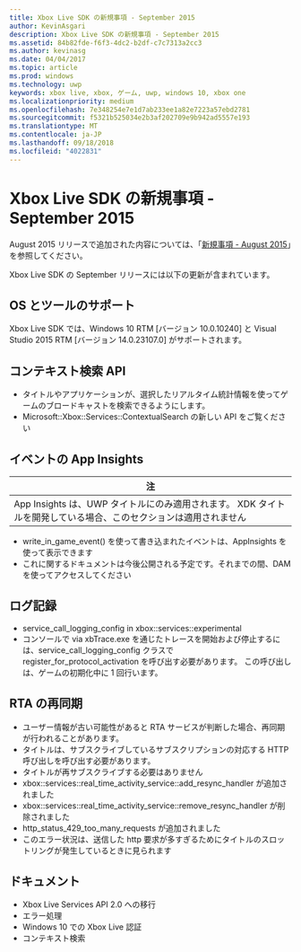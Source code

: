 ```yaml
---
title: Xbox Live SDK の新規事項 - September 2015
author: KevinAsgari
description: Xbox Live SDK の新規事項 - September 2015
ms.assetid: 84b82fde-f6f3-4dc2-b2df-c7c7313a2cc3
ms.author: kevinasg
ms.date: 04/04/2017
ms.topic: article
ms.prod: windows
ms.technology: uwp
keywords: xbox live, xbox, ゲーム, uwp, windows 10, xbox one
ms.localizationpriority: medium
ms.openlocfilehash: 7e348254e7e1d7ab233ee1a82e7223a57ebd2781
ms.sourcegitcommit: f5321b525034e2b3af202709e9b942ad5557e193
ms.translationtype: MT
ms.contentlocale: ja-JP
ms.lasthandoff: 09/18/2018
ms.locfileid: "4022831"
---
```

# <a name="whats-new-for-the-xbox-live-sdk---september-2015"></a>Xbox Live SDK の新規事項 - September 2015

August 2015 リリースで追加された内容については、「[新規事項 - August 2015](1508-whats-new.md)」を参照してください。

Xbox Live SDK の September リリースには以下の更新が含まれています。

## <a name="os-and-tool-support"></a>OS とツールのサポート ##
Xbox Live SDK では、Windows 10 RTM [バージョン 10.0.10240] と Visual Studio 2015 RTM [バージョン 14.0.23107.0] がサポートされます。

## <a name="contextual-search-apis"></a>コンテキスト検索 API
* タイトルやアプリケーションが、選択したリアルタイム統計情報を使ってゲームのブロードキャストを検索できるようにします。
* Microsoft::Xbox::Services::ContextualSearch の新しい API をご覧ください

## <a name="app-insights-for-events"></a>イベントの App Insights

| 注 |
|------|
| App Insights は、UWP タイトルにのみ適用されます。  XDK タイトルを開発している場合、このセクションは適用されません |

<p/>

* write_in_game_event() を使って書き込まれたイベントは、AppInsights を使って表示できます
* これに関するドキュメントは今後公開される予定です。それまでの間、DAM を使ってアクセスしてください

## <a name="logging"></a>ログ記録
* service_call_logging_config in xbox::services::experimental
* コンソールで via xbTrace.exe を通じたトレースを開始および停止するには、service_call_logging_config クラスで register_for_protocol_activation を呼び出す必要があります。  この呼び出しは、ゲームの初期化中に 1 回行います。

## <a name="resync-for-rta"></a>RTA の再同期
* ユーザー情報が古い可能性があると RTA サービスが判断した場合、再同期が行われることがあります。
* タイトルは、サブスクライブしているサブスクリプションの対応する HTTP 呼び出しを呼び出す必要があります。
* タイトルが再サブスクライブする必要はありません
* xbox::services::real_time_activity_service::add_resync_handler が追加されました
* xbox::services::real_time_activity_service::remove_resync_handler が削除されました
* http_status_429_too_many_requests が追加されました
* このエラー状況は、送信した http 要求が多すぎるためにタイトルのスロットリングが発生しているときに見られます

## <a name="documentation"></a>ドキュメント
* Xbox Live Services API 2.0 への移行
* エラー処理
* Windows 10 での Xbox Live 認証
* コンテキスト検索
